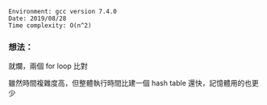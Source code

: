 ```
Environment: gcc version 7.4.0
Date: 2019/08/28
Time complexity: O(n^2)
```

### 想法：

就爛，兩個 for loop 比對

雖然時間複雜度高，但整體執行時間比建一個 hash table 還快，記憶體用的也更少

